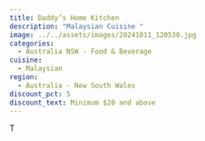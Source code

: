 ```yaml
---
title: Daddy’s Home Kitchen
description: "Malaysian Cuisine "
image: ../../assets/images/20241011_120530.jpg
categories:
  - Australia NSW - Food & Beverage
cuisine:
  - Malaysian
region:
  - Australia - New South Wales
discount_pct: 5
discount_text: Minimum $20 and above
---
```

T
